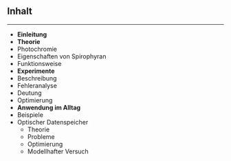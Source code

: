 ## Inhalt ##

----------

- **Einleitung**
- **Theorie**
 - Photochromie
 - Eigenschaften von Spirophyran
 - Funktionsweise
- **Experimente**
 - Beschreibung
 - Fehleranalyse
 - Deutung
 - Optimierung
- **Anwendung im Alltag**
 - Beispiele
 - Optischer Datenspeicher
  	 - Theorie
	 - Probleme
	 - Optimierung
	 - Modellhafter Versuch


